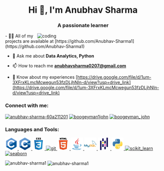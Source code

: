 <h1 align="center">Hi 👋, I'm Anubhav Sharma</h1>
<h3 align="center">A passionate learner</h3>
<img align="right" alt="coding" width="400" src="https://cdn.dribbble.com/users/1162077/screenshots/3848914/programmer.gif">
- 👨‍💻 All of my projects are available at [https://github.com/Anubhav-Sharma1](https://github.com/Anubhav-Sharma1)

- 💬 Ask me about **Data Analytics, Python**

- 📫 How to reach me **anubhavsharma0207@gmail.com**

- 📄 Know about my experiences [https://drive.google.com/file/d/1um-3XFrxKLmcMcwegun53fzDLjhNIn-d/view?usp=drive_link](https://drive.google.com/file/d/1um-3XFrxKLmcMcwegun53fzDLjhNIn-d/view?usp=drive_link)

<h3 align="left">Connect with me:</h3>
<p align="left">
<a href="https://linkedin.com/in/anubhav-sharma-60a211201" target="blank"><img align="center" src="https://raw.githubusercontent.com/rahuldkjain/github-profile-readme-generator/master/src/images/icons/Social/linked-in-alt.svg" alt="anubhav-sharma-60a211201" height="30" width="40" /></a>
<a href="https://www.leetcode.com/boogeyman1john" target="blank"><img align="center" src="https://raw.githubusercontent.com/rahuldkjain/github-profile-readme-generator/master/src/images/icons/Social/leet-code.svg" alt="boogeyman1john" height="30" width="40" /></a>
<a href="https://auth.geeksforgeeks.org/user/boogeyman_john" target="blank"><img align="center" src="https://raw.githubusercontent.com/rahuldkjain/github-profile-readme-generator/master/src/images/icons/Social/geeks-for-geeks.svg" alt="boogeyman_john" height="30" width="40" /></a>
</p>

<h3 align="left">Languages and Tools:</h3>
<p align="left"> <a href="https://www.cprogramming.com/" target="_blank" rel="noreferrer"> <img src="https://raw.githubusercontent.com/devicons/devicon/master/icons/c/c-original.svg" alt="c" width="40" height="40"/> </a> <a href="https://www.w3schools.com/cpp/" target="_blank" rel="noreferrer"> <img src="https://raw.githubusercontent.com/devicons/devicon/master/icons/cplusplus/cplusplus-original.svg" alt="cplusplus" width="40" height="40"/> </a> <a href="https://www.w3schools.com/css/" target="_blank" rel="noreferrer"> <img src="https://raw.githubusercontent.com/devicons/devicon/master/icons/css3/css3-original-wordmark.svg" alt="css3" width="40" height="40"/> </a> <a href="https://git-scm.com/" target="_blank" rel="noreferrer"> <img src="https://www.vectorlogo.zone/logos/git-scm/git-scm-icon.svg" alt="git" width="40" height="40"/> </a> <a href="https://www.w3.org/html/" target="_blank" rel="noreferrer"> <img src="https://raw.githubusercontent.com/devicons/devicon/master/icons/html5/html5-original-wordmark.svg" alt="html5" width="40" height="40"/> </a> <a href="https://www.java.com" target="_blank" rel="noreferrer"> <img src="https://raw.githubusercontent.com/devicons/devicon/master/icons/java/java-original.svg" alt="java" width="40" height="40"/> </a> <a href="https://www.mysql.com/" target="_blank" rel="noreferrer"> <img src="https://raw.githubusercontent.com/devicons/devicon/master/icons/mysql/mysql-original-wordmark.svg" alt="mysql" width="40" height="40"/> </a> <a href="https://pandas.pydata.org/" target="_blank" rel="noreferrer"> <img src="https://raw.githubusercontent.com/devicons/devicon/2ae2a900d2f041da66e950e4d48052658d850630/icons/pandas/pandas-original.svg" alt="pandas" width="40" height="40"/> </a> <a href="https://www.python.org" target="_blank" rel="noreferrer"> <img src="https://raw.githubusercontent.com/devicons/devicon/master/icons/python/python-original.svg" alt="python" width="40" height="40"/> </a> <a href="https://scikit-learn.org/" target="_blank" rel="noreferrer"> <img src="https://upload.wikimedia.org/wikipedia/commons/0/05/Scikit_learn_logo_small.svg" alt="scikit_learn" width="40" height="40"/> </a> <a href="https://seaborn.pydata.org/" target="_blank" rel="noreferrer"> <img src="https://seaborn.pydata.org/_images/logo-mark-lightbg.svg" alt="seaborn" width="40" height="40"/> </a> </p>

<p><img align="left" src="https://github-readme-stats.vercel.app/api/top-langs?username=anubhav-sharma1&show_icons=true&locale=en&layout=compact" alt="anubhav-sharma1" /></p>

<p>&nbsp;<img align="center" src="https://github-readme-stats.vercel.app/api?username=anubhav-sharma1&show_icons=true&locale=en" alt="anubhav-sharma1" /></p>

